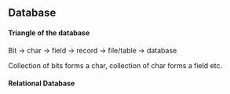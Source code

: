 ## Database

#### Triangle of the database

Bit -> char -> field -> record -> file/table -> database

Collection of bits forms a char, collection of char forms a field etc.

#### Relational Database
